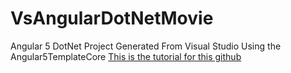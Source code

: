 # VsAngularDotNetMovie
Angular 5 DotNet Project Generated From Visual Studio Using the Angular5TemplateCore
[This is the tutorial for this github](http://s736916214.onlinehome.us/generate-an-angular-crud-app-and-dotnet)
